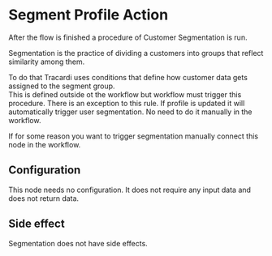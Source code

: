 # Segment Profile Action
After the flow is finished a procedure of Customer Segmentation is run. 

Segmentation is the practice of dividing a customers into groups that reflect similarity among them. 

To do that Tracardi uses conditions that define how customer data gets assigned to the segment group.  
This is defined outside ot the workflow but workflow must trigger this procedure. There is an exception to this rule. 
If profile is updated it will automatically trigger user segmentation. No need to do it manually in the workflow.

If for some reason you want to trigger segmentation manually connect this node in the workflow.   

## Configuration

This node needs no configuration. It does not require any input data and does not return data.

## Side effect

Segmentation does not have side effects.